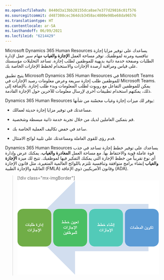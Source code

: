 ```yaml
---
ms.openlocfilehash: 8440d3a13bb28155dca8ae7e377d29816c01f576
ms.sourcegitcommit: d487308cec364dcb3458ac4800e98be68da96576
ms.translationtype: HT
ms.contentlocale: ar-SA
ms.lasthandoff: 06/09/2021
ms.locfileid: "6214429"
---
```

Microsoft Dynamics 365 Human Resources يساعدك على توفير مزايا إجازة تنافسية ومرنة لموظفيك. توفر مساحة العمل **الإجازة والغياب** مهام سير عمل لإدارة الطلبات وصفحة خدمة ذاتية بديهية للموظفين لطلب إجازة. تساعد التحليلات مؤسستك على قياس ومراقبة أرصدة الإجازات والاستخدام لخطط الإجازات الخاصة بك.

يتيح تطبيق Microsoft Dynamics 365 Human Resources في Microsoft Teams للموظفين طلب إجازة سريعة وعرض معلومات رصيد الإجازات في Microsoft Teams. يمكن للموظفين التفاعل مع روبوت لطلب المعلومات وبدء طلب إجازة. بالإضافة إلى ذلك، يمكنهم استخدام تطبيقات أخرى لإرسال معلومات للآخرين حول الإجازة القادمة.

Dynamics 365 Human Resources يوفر لك ميزات إجازة وغياب محسّنة من شأنها:

- مساعدتك في توفير مزايا إجازة حديثة لعمالك.

- قم بتمكين العاملين لديك من خلال تجربة خدمة ذاتية مبسطة وشخصية.

- ساعد في خفض تكاليف العملية الخاصة بك.

- قدم رؤى للقوى العاملة ومساعدتك على تلبية لوائح الامتثال.

Dynamics 365 Human Resources يساعدك على توفير خطط إجازة تساعد في جذب قوة عاملة قوية والاحتفاظ بها. مع مساحة العمل **المغادرة والغياب**، يمكنك عرض وإدارة أي نوع تقريباً من خطط الإجازة التي يمكنك التفكير فيها لموظفيك.
تتيح لك ميزة **الإجازة والغياب** إنشاء برامج متوافقة وتنافسية تلتزم باللوائح العالمية المتغيرة، مثل قانون الإجازة العائلية والإجازة الطبية (FMLA) وقانون الأمريكيين ذوي الإعاقة (ADA).

> [!div class="mx-imgBorder"]
> [![رسم تخطيطي لعملية إعداد خطة إجازة.](../media/hr-leave-absence-process.png)](../media/hr-leave-absence-process.png#lightbox)
